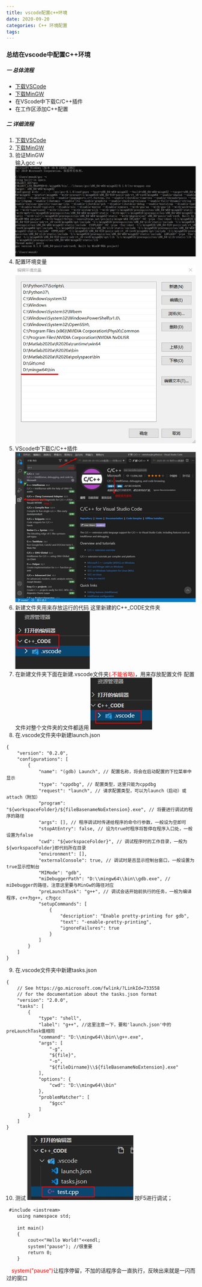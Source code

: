 ```yaml
---
title: vscode配置c++环境
date: 2020-09-20
categories: C++ 环境配置
tags:
---
```

### 总结在vscode中配置C++环境

##### 一 总体流程
* [下载VSCode](https://code.visualstudio.com/)
* [下载MinGW](https://sourceforge.net/projects/mingw-w64/)
* 在VScode中下载C/C++插件
* 在工作区添加C++配置

##### 二 详细流程
1. [下载VSCode](https://code.visualstudio.com/)
2. [下载MinGW](https://sourceforge.net/projects/mingw-w64/)
3. 验证MinGW  
输入gcc -v
![验证MinGW](/assets/2020-09-20/01.jpg)
4. 配置环境变量
![配置环境变量](/assets/2020-09-20/02.jpg)
5. VScode中下载C/C++插件
![C/C++插件](/assets/2020-09-20/03.jpg)
6. 新建文件夹用来存放运行的代码
这里新建的C++_CODE文件夹
![新建文件夹](/assets/2020-09-20/04.jpg)
7. 在新建文件夹下面在新建.vscode文件夹<font color="red">(.不能省略)</font>，用来存放配置文件
配置文件对整个文件夹的文件都适用
![新建文件夹](/assets/2020-09-20/05.jpg)
8. 在.vscode文件夹中新建launch.json
```
{
    "version": "0.2.0",
    "configurations": [
        {
            "name": "(gdb) Launch", // 配置名称，将会在启动配置的下拉菜单中显示  
            "type": "cppdbg", // 配置类型，这里只能为cppdbg  
            "request": "launch", // 请求配置类型，可以为launch（启动）或attach（附加）  
            "program": "${workspaceFolder}/${fileBasenameNoExtension}.exe", // 将要进行调试的程序的路径  
            "args": [], // 程序调试时传递给程序的命令行参数，一般设为空即可  
            "stopAtEntry": false, // 设为true时程序将暂停在程序入口处，一般设置为false  
            "cwd": "${workspaceFolder}", // 调试程序时的工作目录，一般为${workspaceFolder}即代码所在目录  
            "environment": [],
            "externalConsole": true, // 调试时是否显示控制台窗口，一般设置为true显示控制台  
            "MIMode": "gdb",
            "miDebuggerPath": "D:\\mingw64\\bin\\gdb.exe", // miDebugger的路径，注意这里要与MinGw的路径对应  
            "preLaunchTask": "g++", // 调试会话开始前执行的任务，一般为编译程序，c++为g++, c为gcc  
            "setupCommands": [
                {
                    "description": "Enable pretty-printing for gdb",
                    "text": "-enable-pretty-printing",
                    "ignoreFailures": true
                }
            ]
        }
    ]
}
```
9. 在.vscode文件夹中新建tasks.json
```
{
    // See https://go.microsoft.com/fwlink/?LinkId=733558 
    // for the documentation about the tasks.json format
    "version": "2.0.0",
    "tasks": [
        {
            "type": "shell",
            "label": "g++", //这里注意一下，要和'launch.json'中的preLaunchTask值相同
            "command": "D:\\mingw64\\bin\\g++.exe",
            "args": [
                "-g",
                "${file}",
                "-o",
                "${fileDirname}\\${fileBasenameNoExtension}.exe"
            ],
            "options": {
                "cwd": "D:\\mingw64\\bin"
            },
            "problemMatcher": [
                "$gcc"
            ]
        }
    ]
}
```
10. 测试
![测试](/assets/2020-09-20/06.jpg)
按F5进行调试；
```
 #include <iostream>
    using namespace std;

    int main()
    {
        cout<<"Hello World!"<<endl;
        system("pause"); //很重要
        return 0;
    }
```
&emsp;<font color="red">system("pause")</font>让程序停留，不加的话程序会一直执行，反映出来就是一闪而过的窗口